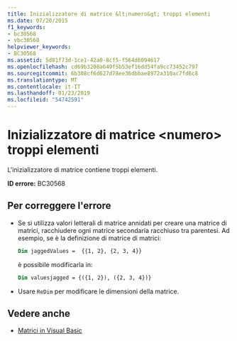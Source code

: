 ```yaml
---
title: Inizializzatore di matrice &lt;numero&gt; troppi elementi
ms.date: 07/20/2015
f1_keywords:
- bc30568
- vbc30568
helpviewer_keywords:
- BC30568
ms.assetid: 5d81f73d-1ce1-42a0-8cf5-f564d6094617
ms.openlocfilehash: cd69b3208a649f5b53ef16dd54fa9cc73452c797
ms.sourcegitcommit: 6b308cf6d627d78ee36dbbae8972a310ac7fd6c8
ms.translationtype: MT
ms.contentlocale: it-IT
ms.lasthandoff: 01/23/2019
ms.locfileid: "54742591"
---
```

# <a name="array-initializer-has-ltnumbergt-too-many-elements"></a>Inizializzatore di matrice &lt;numero&gt; troppi elementi
L'inizializzatore di matrice contiene troppi elementi.  
  
 **ID errore:** BC30568  
  
## <a name="to-correct-this-error"></a>Per correggere l'errore  
  
- Se si utilizza valori letterali di matrice annidati per creare una matrice di matrici, racchiudere ogni matrice secondaria racchiuso tra parentesi. Ad esempio, se è la definizione di matrice di matrici:
 
  ```vb
  Dim jaggedValues =  {{1, 2}, {2, 3, 4}}
  ```
  è possibile modificarla in:

  ```vb
  Dim valuesjagged = {({1, 2}), ({2, 3, 4})}
  ```    

-   Usare `ReDim` per modificare le dimensioni della matrice.  

## <a name="see-also"></a>Vedere anche
- [Matrici in Visual Basic](~/docs/visual-basic/programming-guide/language-features/arrays/index.md)
